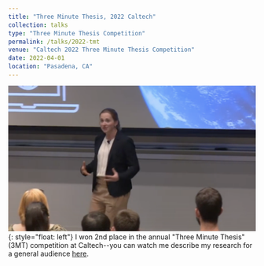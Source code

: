 ```yaml
---
title: "Three Minute Thesis, 2022 Caltech"
collection: talks
type: "Three Minute Thesis Competition"
permalink: /talks/2022-tmt
venue: "Caltech 2022 Three Minute Thesis Competition"
date: 2022-04-01
location: "Pasadena, CA"
---
```


![image-title-here](../images/3MT.png){: style="float: left"} I won 2nd place in the annual "Three Minute Thesis" (3MT) competition at Caltech--you can watch me describe my research for a general audience [here](https://www.youtube.com/watch?v=YoZsMQ9JwCM&ab_channel=caltech).
